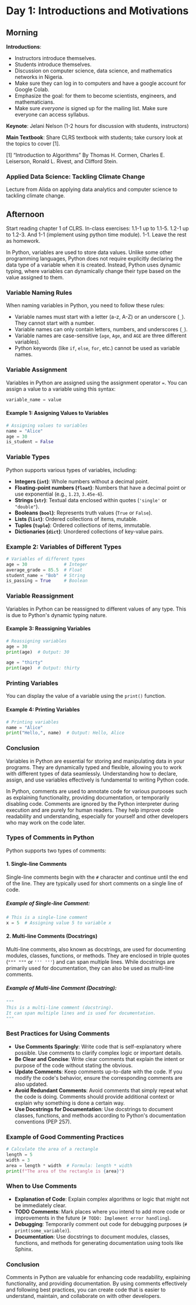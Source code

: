 Day 1: Introductions and Motivations
=====================================

Morning
-------

**Introductions**: 
* Instructors introduce themselves.
* Students introduce themselves.
* Discussion on computer science, data science, and mathematics networks in Nigeria.
* Make sure they can log in to computers and have a google account for Google Colab.
* Emphasize the goal: for them to become scientists, engineers, and mathematicians.
* Make sure *everyone* is signed up for the mailing list. Make sure everyone can access syllabus.

**Keynote**: Jelani Nelson (1-2 hours for discussion with students, instructors)

**Main Textbook**: Share CLRS textbook with students; take cursory look at the topics to cover [1].

[1] “Introduction to Algorithms” 
By Thomas H. Cormen, Charles E. Leiserson, Ronald L. Rivest, and Clifford Stein.

### Applied Data Science: Tackling Climate Change

Lecture from Alida on applying data analytics and computer science to tackling climate change. 

Afternoon
---------

Start reading chapter 1 of CLRS. 
In-class exercises:
1.1-1 up to 1.1-5. 1.2-1 up to 1.2-3. And 1-1 (implement using python time module).
1-1.
Leave the rest as homework.

In Python, variables are used to store data values. Unlike some other programming languages, Python does not require explicitly declaring the data type of a variable when it is created. Instead, Python uses dynamic typing, where variables can dynamically change their type based on the value assigned to them.

### Variable Naming Rules

When naming variables in Python, you need to follow these rules:

- Variable names must start with a letter (a-z, A-Z) or an underscore (`_`). They cannot start with a number.
- Variable names can only contain letters, numbers, and underscores (`_`).
- Variable names are case-sensitive (`age`, `Age`, and `AGE` are three different variables).
- Python keywords (like `if`, `else`, `for`, etc.) cannot be used as variable names.

### Variable Assignment

Variables in Python are assigned using the assignment operator `=`. You can assign a value to a variable using this syntax:

```python
variable_name = value
```

#### Example 1: Assigning Values to Variables

```python
# Assigning values to variables
name = "Alice"
age = 30
is_student = False
```

### Variable Types

Python supports various types of variables, including:

- **Integers (`int`)**: Whole numbers without a decimal point.
- **Floating-point numbers (`float`)**: Numbers that have a decimal point or use exponential (e.g., `1.23`, `3.45e-6`).
- **Strings (`str`)**: Textual data enclosed within quotes (`'single'` or `"double"`).
- **Booleans (`bool`)**: Represents truth values (`True` or `False`).
- **Lists (`list`)**: Ordered collections of items, mutable.
- **Tuples (`tuple`)**: Ordered collections of items, immutable.
- **Dictionaries (`dict`)**: Unordered collections of key-value pairs.

### Example 2: Variables of Different Types

```python
# Variables of different types
age = 30              # Integer
average_grade = 85.5  # Float
student_name = "Bob"  # String
is_passing = True     # Boolean
```

### Variable Reassignment

Variables in Python can be reassigned to different values of any type. This is due to Python's dynamic typing nature.

#### Example 3: Reassigning Variables

```python
# Reassigning variables
age = 30
print(age)  # Output: 30

age = "thirty"
print(age)  # Output: thirty
```

### Printing Variables

You can display the value of a variable using the `print()` function.

#### Example 4: Printing Variables

```python
# Printing variables
name = "Alice"
print("Hello,", name)  # Output: Hello, Alice
```

### Conclusion

Variables in Python are essential for storing and manipulating data in your programs. They are dynamically typed and flexible, allowing you to work with different types of data seamlessly. Understanding how to declare, assign, and use variables effectively is fundamental to writing Python code.

In Python, comments are used to annotate code for various purposes such as explaining functionality, providing documentation, or temporarily disabling code. Comments are ignored by the Python interpreter during execution and are purely for human readers. They help improve code readability and understanding, especially for yourself and other developers who may work on the code later.

### Types of Comments in Python

Python supports two types of comments:

#### 1. Single-line Comments

Single-line comments begin with the `#` character and continue until the end of the line. They are typically used for short comments on a single line of code.

##### Example of Single-line Comment:

```python
# This is a single-line comment
x = 5  # Assigning value 5 to variable x
```

#### 2. Multi-line Comments (Docstrings)

Multi-line comments, also known as docstrings, are used for documenting modules, classes, functions, or methods. They are enclosed in triple quotes (`""" """` or `''' '''`) and can span multiple lines. While docstrings are primarily used for documentation, they can also be used as multi-line comments.

##### Example of Multi-line Comment (Docstring):

```python
"""
This is a multi-line comment (docstring).
It can span multiple lines and is used for documentation.
"""
```

### Best Practices for Using Comments

- **Use Comments Sparingly**: Write code that is self-explanatory where possible. Use comments to clarify complex logic or important details.
- **Be Clear and Concise**: Write clear comments that explain the intent or purpose of the code without stating the obvious.
- **Update Comments**: Keep comments up-to-date with the code. If you modify the code's behavior, ensure the corresponding comments are also updated.
- **Avoid Redundant Comments**: Avoid comments that simply repeat what the code is doing. Comments should provide additional context or explain why something is done a certain way.
- **Use Docstrings for Documentation**: Use docstrings to document classes, functions, and methods according to Python's documentation conventions (PEP 257).

### Example of Good Commenting Practices

```python
# Calculate the area of a rectangle
length = 5
width = 3
area = length * width  # Formula: length * width
print(f"The area of the rectangle is {area}")
```

### When to Use Comments

- **Explanation of Code**: Explain complex algorithms or logic that might not be immediately clear.
- **TODO Comments**: Mark places where you intend to add more code or improvements in the future (`# TODO: Implement error handling`).
- **Debugging**: Temporarily comment out code for debugging purposes (`# print(some_variable)`).
- **Documentation**: Use docstrings to document modules, classes, functions, and methods for generating documentation using tools like Sphinx.

### Conclusion

Comments in Python are valuable for enhancing code readability, explaining functionality, and providing documentation. By using comments effectively and following best practices, you can create code that is easier to understand, maintain, and collaborate on with other developers.
